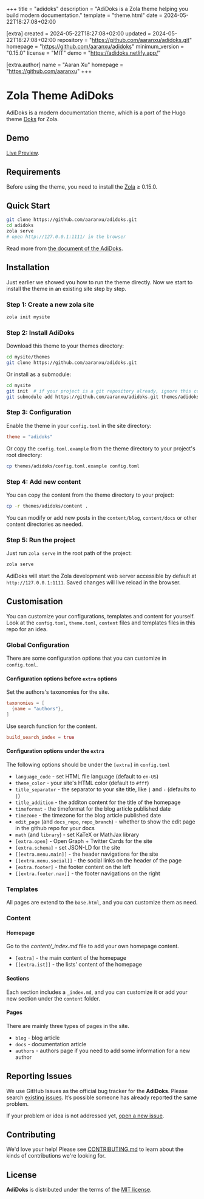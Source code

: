 
+++
title = "adidoks"
description = "AdiDoks is a Zola theme helping you build modern documentation."
template = "theme.html"
date = 2024-05-22T18:27:08+02:00

[extra]
created = 2024-05-22T18:27:08+02:00
updated = 2024-05-22T18:27:08+02:00
repository = "https://github.com/aaranxu/adidoks.git"
homepage = "https://github.com/aaranxu/adidoks"
minimum_version = "0.15.0"
license = "MIT"
demo = "https://adidoks.netlify.app/"

[extra.author]
name = "Aaran Xu"
homepage = "https://github.com/aaranxu"
+++        

# Zola Theme AdiDoks

AdiDoks is a modern documentation theme, which is a port of the Hugo
theme [Doks](https://github.com/h-enk/doks) for Zola.

## Demo

[Live Preview](https://adidoks.netlify.app/).

## Requirements

Before using the theme, you need to install the [Zola](https://www.getzola.org/documentation/getting-started/installation/) ≥ 0.15.0.

## Quick Start

```bash
git clone https://github.com/aaranxu/adidoks.git
cd adidoks
zola serve
# open http://127.0.0.1:1111/ in the browser
```

Read more from [the document of the AdiDoks](https://adidoks.org/docs/getting-started/introduction/).

## Installation

Just earlier we showed you how to run the theme directly. Now we start to
install the theme in an existing site step by step.

### Step 1: Create a new zola site

```bash
zola init mysite
```

### Step 2: Install AdiDoks

Download this theme to your themes directory:

```bash
cd mysite/themes
git clone https://github.com/aaranxu/adidoks.git
```

Or install as a submodule:

```bash
cd mysite
git init  # if your project is a git repository already, ignore this command
git submodule add https://github.com/aaranxu/adidoks.git themes/adidoks
```

### Step 3: Configuration

Enable the theme in your `config.toml` in the site directory:

```toml
theme = "adidoks"
```

Or copy the `config.toml.example` from the theme directory to your project's
root directory:

```bash
cp themes/adidoks/config.toml.example config.toml
```

### Step 4: Add new content

You can copy the content from the theme directory to your project:

```bash
cp -r themes/adidoks/content .
```

You can modify or add new posts in the `content/blog`, `content/docs` or other
content directories as needed.

### Step 5: Run the project

Just run `zola serve` in the root path of the project:

```bash
zola serve
```

AdiDoks will start the Zola development web server accessible by default at
`http://127.0.0.1:1111`. Saved changes will live reload in the browser.

## Customisation

You can customize your configurations, templates and content for yourself. Look
at the `config.toml`, `theme.toml`, `content` files and templates files in this
repo for an idea.

### Global Configuration

There are some configuration options that you can customize in `config.toml`.

#### Configuration options before `extra` options

Set the authors's taxonomies for the site.

```toml
taxonomies = [
  {name = "authors"},
]
```

Use search function for the content.

```toml
build_search_index = true
```

#### Configuration options under the `extra`

The following options should be under the `[extra]` in `config.toml`

- `language_code` - set HTML file language (default to `en-US`)
- `theme_color` - your site's HTML color (default to `#fff`)
- `title_separator` - the separator to your site title, like `|` and `-` (defaults to `|`)
- `title_addition` - the additon content for the title of the homepage
- `timeformat` - the timeformat for the blog article published date
- `timezone` - the timezone for the blog article published date
- `edit_page` (and `docs_repo`, `repo_branch`) - whether to show the edit page in the github repo for your docs
- `math` (and `library`) - set KaTeX or MathJax library
- `[extra.open]` - Open Graph + Twitter Cards for the site
- `[extra.schema]` - set JSON-LD for the site
- `[[extra.menu.main]]` - the header navigations for the site
- `[[extra.menu.social]]` - the social links on the header of the page
- `[extra.footer]` - the footer content on the left
- `[[extra.footer.nav]]` - the footer navigations on the right

### Templates

All pages are extend to the `base.html`, and you can customize them as need.

### Content

#### Homepage

Go to the *content/_index.md* file to add your own homepage content.

- `[extra]` - the main content of the homepage
- `[[extra.ist]]` - the lists' content of the homepage

#### Sections

Each section includes a `_index.md`, and you can customize it or add your new
section under the `content` folder.

#### Pages

There are mainly three types of pages in the site.

- `blog` - blog article
- `docs` - documentation article
- `authors` - authors page if you need to add some information for a new author

## Reporting Issues

We use GitHub Issues as the official bug tracker for the **AdiDoks**. Please
search [existing issues](https://github.com/aaranxu/adidoks/issues). It’s
possible someone has already reported the same problem.

If your problem or idea is not addressed yet, [open a new issue](https://github.com/aaranxu/adidoks/issues/new).

## Contributing

We'd love your help! Please see [CONTRIBUTING.md](./CONTRIBUTING.md) to learn
about the kinds of contributions we're looking for.

## License

**AdiDoks** is distributed under the terms of the
[MIT license](https://github.com/aaranxu/adidoks/blob/main/LICENSE).

        